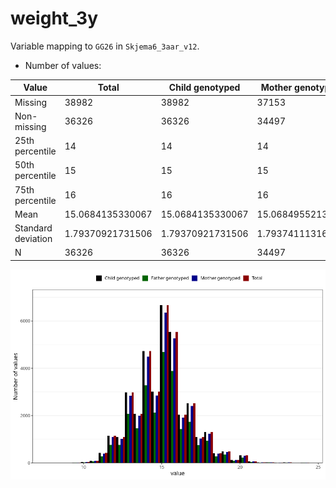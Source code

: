 # weight_3y
Variable mapping to `GG26` in `Skjema6_3aar_v12`.
- Number of values:

| Value | Total | Child genotyped | Mother genotyped | Father genotyped |
| ----- | ----- | --------------- | ---------------- | ---------------- |
| Missing | 38982 | 38982 | 37153 | 24726 |
| Non-missing | 36326 | 36326 | 34497 | 25358 |
| 25th percentile | 14 | 14 | 14 | 14 |
| 50th percentile | 15 | 15 | 15 | 15 |
| 75th percentile | 16 | 16 | 16 | 16 |
| Mean | 15.0684135330067 | 15.0684135330067 | 15.0684955213497 | 15.0771125483082 |
| Standard deviation | 1.79370921731506 | 1.79370921731506 | 1.79374111316312 | 1.78904200650864 |
| N | 36326 | 36326 | 34497 | 25358 |



![](weight_3y_n.png)



